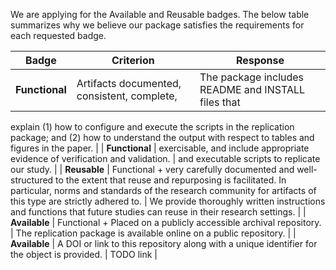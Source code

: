 We are applying for the Available and Reusable badges. The below table summarizes why we believe our package satisfies
the requirements for each requested badge.

| Badge | Criterion  | Response |
| ------ | ------ | ------ |
| **Functional** | Artifacts documented, consistent, complete, | The package includes README and INSTALL files that
explain (1) how to configure and execute the scripts in the replication package; and (2) how to understand the output
with respect to tables and figures in the paper. |
| **Functional** | exercisable, and include appropriate evidence of verification and validation. |  and executable scripts to replicate our study.  |
| **Reusable** | Functional + very carefully documented and well-structured to the extent that reuse and repurposing is facilitated. In particular, norms and standards of the research community for artifacts of this type are strictly adhered to. | We provide thoroughly written instructions and functions that future studies can reuse in their research settings. |
| **Available** | Functional + Placed on a publicly accessible archival repository. | The replication package is available online on a public repository. |
| **Available** | A DOI or link to this repository along with a unique identifier for the object is provided. | TODO link |
